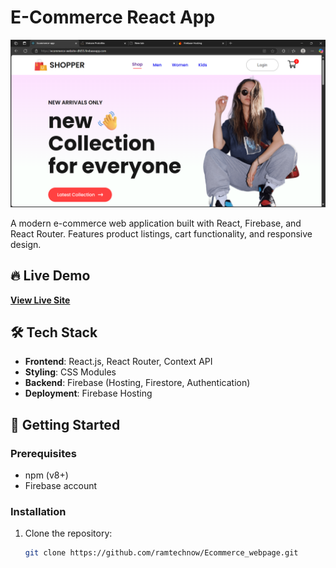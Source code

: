 # E-Commerce React App

![Project Screenshot](Screenshot.png) <!-- Replace with actual screenshot -->

A modern e-commerce web application built with React, Firebase, and React Router. Features product listings, cart functionality, and responsive design.

## 🔥 Live Demo

**[View Live Site](https://ecommerce-website-dfd55.firebaseapp.com/)**

## 🛠 Tech Stack

- **Frontend**: React.js, React Router, Context API
- **Styling**: CSS Modules
- **Backend**: Firebase (Hosting, Firestore, Authentication)
- **Deployment**: Firebase Hosting

## 🚀 Getting Started

### Prerequisites
- npm (v8+)
- Firebase account

### Installation
1. Clone the repository:
   ```bash
   git clone https://github.com/ramtechnow/Ecommerce_webpage.git
